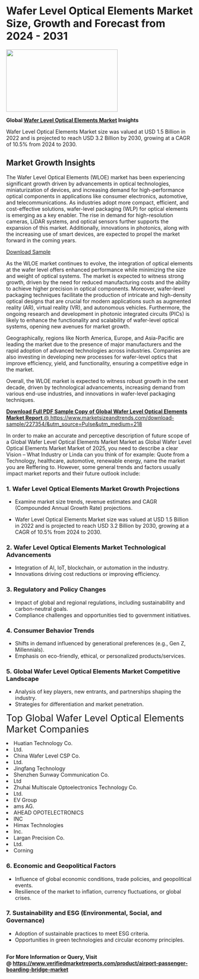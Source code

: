 <H1>Wafer Level Optical Elements Market Size, Growth and Forecast from 2024 - 2031</H1><img class="aligncenter size-medium wp-image-584254" src="https://thirdeyenews.in/wp-content/uploads/2024/09/Global-Market-Research-300x168.jpeg" alt="" width="300" height="168" /><p><strong>Global&nbsp;<a href="https://www.marketsizeandtrends.com/download-sample/227354/&amp;utm_source=Pulse&amp;utm_medium=218">Wafer Level Optical Elements Market</a> Insights</strong></p><p>Wafer Level Optical Elements Market size was valued at USD 1.5 Billion in 2022 and is projected to reach USD 3.2 Billion by 2030, growing at a CAGR of 10.5% from 2024 to 2030.</p><p><h2>Market Growth Insights</h2> <p>The Wafer Level Optical Elements (WLOE) market has been experiencing significant growth driven by advancements in optical technologies, miniaturization of devices, and increasing demand for high-performance optical components in applications like consumer electronics, automotive, and telecommunications. As industries adopt more compact, efficient, and cost-effective solutions, wafer-level packaging (WLP) for optical elements is emerging as a key enabler. The rise in demand for high-resolution cameras, LiDAR systems, and optical sensors further supports the expansion of this market. Additionally, innovations in photonics, along with the increasing use of smart devices, are expected to propel the market forward in the coming years.</p> <p><a href="download-link-here">Download Sample</a></p> <p>As the WLOE market continues to evolve, the integration of optical elements at the wafer level offers enhanced performance while minimizing the size and weight of optical systems. The market is expected to witness strong growth, driven by the need for reduced manufacturing costs and the ability to achieve higher precision in optical components. Moreover, wafer-level packaging techniques facilitate the production of intricate and high-density optical designs that are crucial for modern applications such as augmented reality (AR), virtual reality (VR), and autonomous vehicles. Furthermore, the ongoing research and development in photonic integrated circuits (PICs) is likely to enhance the functionality and scalability of wafer-level optical systems, opening new avenues for market growth.</p> <p>Geographically, regions like North America, Europe, and Asia-Pacific are leading the market due to the presence of major manufacturers and the rapid adoption of advanced technologies across industries. Companies are also investing in developing new processes for wafer-level optics that improve efficiency, yield, and functionality, ensuring a competitive edge in the market.</p> <p>Overall, the WLOE market is expected to witness robust growth in the next decade, driven by technological advancements, increasing demand from various end-use industries, and innovations in wafer-level packaging techniques.</p> <p><a href="download-link-here"></p><p><span class=""><strong>Download Full PDF Sample Copy of Global Wafer Level Optical Elements Market Report</strong> @ <a href="https://www.marketsizeandtrends.com/download-sample/227354/&amp;utm_source=Pulse&amp;utm_medium=218" target="_blank">https://www.marketsizeandtrends.com/download-sample/227354/&amp;utm_source=Pulse&amp;utm_medium=218</a></span></p><p>In order to make an accurate and perceptive description of future scope of a Global&nbsp;Wafer Level Optical Elements Market Market as Global&nbsp;Wafer Level Optical Elements Market Market of 2025, you need to describe a clear Vision &ndash; What Industry or Linda can you think of for example: Quote from a Technology, healthcare, automotive, renewable energy, name the market you are Reffering to. However, some general trends and factors usually impact market reports and their future outlook include:</p><h3>1.&nbsp;<strong>Wafer Level Optical Elements Market Growth Projections</strong></h3><ul><li>Examine market size trends, revenue estimates and CAGR (Compounded Annual Growth Rate) projections.</li><li><p>Wafer Level Optical Elements Market size was valued at USD 1.5 Billion in 2022 and is projected to reach USD 3.2 Billion by 2030, growing at a CAGR of 10.5% from 2024 to 2030.</p></li></ul><h3>2.&nbsp;<strong>Wafer Level Optical Elements Market Technological Advancements</strong></h3><ul><li>Integration of AI, IoT, blockchain, or automation in the industry.</li><li>Innovations driving cost reductions or improving efficiency.</li></ul><h3>3.&nbsp;<strong>Regulatory and Policy Changes</strong></h3><ul><li>Impact of global and regional regulations, including sustainability and carbon-neutral goals.</li><li>Compliance challenges and opportunities tied to government initiatives.</li></ul><h3>4.&nbsp;<strong>Consumer Behavior Trends</strong></h3><ul><li>Shifts in demand influenced by generational preferences (e.g., Gen Z, Millennials).</li><li>Emphasis on eco-friendly, ethical, or personalized products/services.</li></ul><h3>5.&nbsp;<strong>Global Wafer Level Optical Elements Market Competitive Landscape</strong></h3><ul><li>Analysis of key players, new entrants, and partnerships shaping the industry.</li><li>Strategies for differentiation and market penetration.</li></ul><p data-pm-slice="1 1 []"><span style="color: inherit; font-family: inherit; font-size: 25px;">Top Global Wafer Level Optical Elements Market Companies</span></p><div class="" data-test-id=""><p><li>Huatian Technology Co.</li><li> Ltd.</li><li> China Wafer Level CSP Co.</li><li>Ltd.</li><li> Jingfang Technology</li><li> Shenzhen Sunway Communication Co.</li><li> Ltd</li><li> Zhuhai Multiscale Optoelectronics Technology Co.</li><li> Ltd.</li><li> EV Group</li><li> ams AG.</li><li> AHEAD OPOTELECTRONICS</li><li> INC</li><li> Himax Technologies</li><li> Inc.</li><li> Largan Precision Co.</li><li>Ltd.</li><li> Corning</li></p></div><h3>6.&nbsp;<strong>Economic and Geopolitical Factors</strong></h3><ul><li>Influence of global economic conditions, trade policies, and geopolitical events.</li><li>Resilience of the market to inflation, currency fluctuations, or global crises.</li></ul><h3>7.&nbsp;<strong>Sustainability and ESG (Environmental, Social, and Governance)</strong></h3><ul><li>Adoption of sustainable practices to meet ESG criteria.</li><li>Opportunities in green technologies and circular economy principles.</li></ul><h2><strong style="font-size: 14px;">For More Information or Query, Visit @&nbsp;</strong><a style="background-color: #ffffff; font-size: 14px;" href="https://www.marketsizeandtrends.com/report/wafer-level-optical-elements-market/" target="_blank">https://www.verifiedmarketreports.com/product/airport-passenger-boarding-bridge-market</a></h2>
